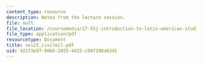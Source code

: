 ```yaml
---
content_type: resource
description: Notes from the lecture session.
file: null
file_location: /coursemedia/17-55j-introduction-to-latin-american-studies-fall-2006/42273e9780bb28554d25c98f298a63d1_ses15_civilmil.pdf
file_type: application/pdf
resourcetype: Document
title: ses15_civilmil.pdf
uid: 42273e97-80bb-2855-4d25-c98f298a63d1
---
```

